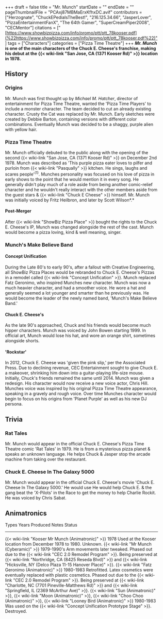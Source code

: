 +++
draft = false
title = "Mr. Munch"
startDate = ""
endDate = ""
pageThumbnailFile = "PCAxj87MBMaErxKfhxDC.avif"
contributors = ["Herzognate", "ChuckEPediaIsTheBest!", "216.125.34.66", "JasperLover", "PizzaEntertainmentFanX", "The 64th Gamer", "SuperCreamPiper2008", "CECMentor"]
citations = ["[https://www.showbizpizza.com/info/promo/ptt/ptt_78kooser.pdf](%22https://www.showbizpizza.com/info/promo/ptt/ptt_78kooser.pdf%22)"]
tags = ["Characters"]
categories = ["Pizza Time Theatre"]
+++
***Mr. Munch* is one of the main characters of the Chuck E. Cheese's franchise, making his debut at the {{< wiki-link "San Jose, CA (1371 Kooser Rd)" >}} location in 1978.**

## History

### Origins

Mr. Munch was first thought up by *Michael M. Hatcher*, director of entertainment for Pizza Time Theatre, wanted the 'Pizza Time Players' to include a monster character. The team decided to cut an already existing character. Crusty the Cat was replaced by Mr. Munch. Early sketches were created by Debbie Barton, containing versions with different color combinations. Eventually Munch was decided to be a shaggy, purple alien with yellow hair.

### Pizza Time Theatre

Mr. Munch officially debuted to the public along with the opening of the second {{< wiki-link "San Jose, CA (1371 Kooser Rd)" >}} on December 2nd 1978. Munch was described as 'This purple pizza eater loves to pilfer and purloin from {{< wiki-link "Pasqually" >}} kitchen. He sings, laughs and scares people'<sup>(1)</sup>. Munches personality was focused on his love of pizza in early shows to the point that he would mention it in every song. He generally didn't play much of a role aside from being another comic-relief character and he wouldn't really interact with the other members aside from the guest stars & {{< wiki-link "Chuck E Cheese" >}} himself. Mr. Munch was initially voiced by Fritz Heilbron, and later by Scott Wilson*.*

#### Post-Merger

After {{< wiki-link "ShowBiz Pizza Place" >}} bought the rights to the Chuck E. Cheese's IP, Munch was changed alongside the rest of the cast. Munch would become a pizza loving, kind & well meaning, singer.

### Munch's Make Believe Band

#### Concept Unification

During the Late 80's to early 90's, after a fallout with Creative Engineering, all ShowBiz Pizza Places would be rebranded to Chuck E. Cheese's Pizzas in a remodel called {{< wiki-link "Concept Unification" >}}. Munch replaced Fatz Geronimo, who inspired Munches new character. Munch was now a much heavier character, and had a smoother voice. He wore a hat and generally seemed a lot younger and smarter than he previously was. He would become the leader of the newly named band, 'Munch's Make Believe Band.'

#### Chuck E. Cheese's

As the late 90's approached, Chuck and his friends would become much hipper characters. Munch was voiced by John Bowen starting 1999. In official art, Munch would lose his hat, and wore an orange shirt, sometimes alongside shorts.

#### 'Rockstar'

In 2012, Chuck E. Cheese was 'given the pink slip,' per the Associated Press. Due to declining revenue, CEC Entertainment sought to give Chuck E. a makeover, shrinking him down into a guitar-playing life-size mouse. Initially, Chuck's friends remained the same until 2014. Munch was given a redesign. His character would now receive a new voice actor, Chris Hill. Munches voice was inspired by his original Pizza Time Theatre appearance, speaking in a gravely and rough voice. Over time Munches character would begin to focus on his origins from 'Planet Purple' as well as his new DJ persona.

## Trivia

### Rat Tales

Mr. Munch would appear in the official Chuck E. Cheese's Pizza Time Theatre comic 'Rat Tales' in 1979. He is from a mysterious pizza planet & speaks an unknown language. He helps Chuck & Jasper stop the arcade machine from taking over the restaurant.

### Chuck E. Cheese In The Galaxy 5000

Mr. Munch would appear in the official Chuck E. Cheese's movie 'Chuck E. Cheese In The Galaxy 5000.' He would use He would help Chuck E. & the gang beat the 'X-Pilots' in the Race to get the money to help Charlie Rockit. He was voiced by Chris Sabat.

## Animatronics

  Types                                                                                                                                                                                       Years Produced   Notes                                                                           Status
  ------------------------------------------------------------------------------------------------------------------------------------------------------------------------------------------- ---------------- ------------------------------------------------------------------------------- -----------------------------------------------------------------------------------------------------------------------------------------------------------------------------------------------------------------------------------
  {{< wiki-link "Kooser Mr Munch (Animatronic)" >}}                                                                                                                                       1978             Used at the Kooser location from December 1978 to 1980.                         Unknown.
  {{< wiki-link "Mr Munch (Cyberamic)" >}}                                                                                                                                                1979-1990's     Arm movements later tweaked.                                                    Phased out due to the {{< wiki-link "CEC 2.0 Remodel Program" >}}. Being preserved at {{< wiki-link "Northridge, CA (8425 Reseda Blvd)" >}} and {{< wiki-link "Hicksville, NY (Delco Plaza 11-15 Hanover Place)" >}}.
  {{< wiki-link "Fatz Geronimo (Animatronic)" >}}                                                                                                                                         1980-1983        Retrofitted. Latex cosmetics were eventually replaced with plastic cosmetics.   Phased out due to the {{< wiki-link "CEC 2.0 Remodel Program" >}}. Being preserved at {{< wiki-link "Charlotte, NC (7701 Pineville-Matthews Rd)" >}} and {{< wiki-link "Springfield, IL (2369 McArthur Ave)" >}}.
  {{< wiki-link "Sun (Animatronic)" >}}, {{< wiki-link "Moon (Animatronic)" >}}, {{< wiki-link "Choo Choo (Animatronic)" >}}, {{< wiki-link "Looney Bird (Animatronic)" >}}   1980-1983        Was used on the {{< wiki-link "Concept Unification Prototype Stage" >}}.    Destroyed.
